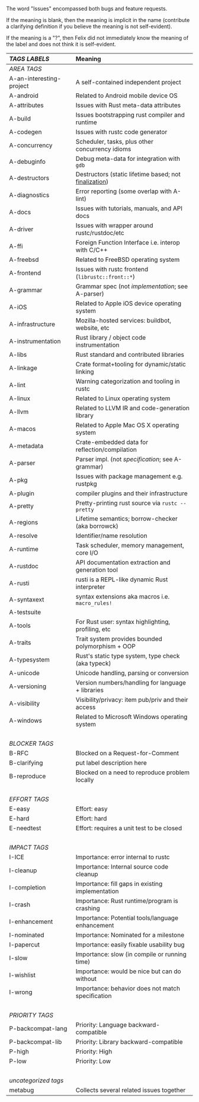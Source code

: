 The word "Issues" encompassed both bugs and feature requests.

If the meaning is blank, then the meaning is implicit in the name
(contribute a clarifying definition if you believe the meaning is not
self-evident).

If the meaning is a "?", then Felix did not immediately know the
meaning of the label and does not think it is self-evident.

| *TAGS LABELS*            |               Meaning                             |
|:-------------------------|:--------------------------------------------------|
| *AREA TAGS*              |                                                   |
| A-an-interesting-project | A self-contained independent project              |
| A-android                | Related to Android mobile device OS               |
| A-attributes             | Issues with Rust meta-data attributes             |
| A-build                  | Issues bootstrapping rust compiler and runtime    |
| A-codegen                | Issues with rustc code generator                  |
| A-concurrency            | Scheduler, tasks, plus other concurrency idioms   |
| A-debuginfo              | Debug meta-data for integration with `gdb`        |
| A-destructors            | Destructors (static lifetime based; not [finalization][1])  |
| A-diagnostics            | Error reporting (some overlap with A-lint)        |
| A-docs                   | Issues with tutorials, manuals, and API docs      |
| A-driver                 | Issues with wrapper around rustc/rustdoc/etc      |
| A-ffi                    | Foreign Function Interface i.e. interop with C/C++|
| A-freebsd                | Related to FreeBSD operating system               |
| A-frontend               | Issues with rustc frontend (`librustc::front::*`) |
| A-grammar                | Grammar spec (not *implementation*; see A-parser) |
| A-iOS                    | Related to Apple iOS device operating system      |
| A-infrastructure         | Mozilla-hosted services: buildbot, website, etc   |
| A-instrumentation        | Rust library / object code instrumentation        |
| A-libs                   | Rust standard and contributed libraries           |
| A-linkage                | Crate format+tooling for dynamic/static linking   |
| A-lint                   | Warning categorization and tooling in rustc       |
| A-linux                  | Related to Linux operating system                 |
| A-llvm                   | Related to LLVM IR and code-generation library    |
| A-macos                  | Related to Apple Mac OS X operating system        |
| A-metadata               | Crate-embedded data for reflection/compilation    |
| A-parser                 | Parser impl. (not *specification*; see A-grammar) |
| A-pkg                    | Issues with package management e.g. rustpkg       |
| A-plugin                 | compiler plugins and their infrastructure         |
| A-pretty                 | Pretty-printing rust source via `rustc --pretty`  |
| A-regions                | Lifetime semantics; borrow-checker (aka borrowck) |
| A-resolve                | Identifier/name resolution                        |
| A-runtime                | Task scheduler, memory management, core I/O       |
| A-rustdoc                | API documentation extraction and generation tool  |
| A-rusti                  | rusti is a REPL-like dynamic Rust interpreter     |
| A-syntaxext              | syntax extensions aka macros i.e. `macro_rules!`  |
| A-testsuite              |                                                   |
| A-tools                  | For Rust user: syntax highlighting, profiling, etc|
| A-traits                 | Trait system provides bounded polymorphism + OOP  |
| A-typesystem             | Rust's static type system, type check (aka typeck)|
| A-unicode                | Unicode handling, parsing or conversion           |
| A-versioning             | Version numbers/handling for language + libraries |
| A-visibility             | Visibility/privacy: item pub/priv and their access|
| A-windows                | Related to Microsoft Windows operating system     |
| &nbsp;                                                                       |
| *BLOCKER TAGS*           |                                                   |
| B-RFC                    | Blocked on a Request-for-Comment                  |
| B-clarifying             | put label description here                        |
| B-reproduce              | Blocked on a need to reproduce problem locally    |
| &nbsp;                                                                       |
| *EFFORT TAGS*            |                                                   |
| E-easy                   | Effort: easy                                      |
| E-hard                   | Effort: hard                                      |
| E-needtest               | Effort: requires a unit test to be closed         |
| &nbsp;                                                                       |
| *IMPACT TAGS*            |                                                   |
| I-ICE                    | Importance: error internal to rustc               |
| I-cleanup                | Importance: Internal source code cleanup          |
| I-completion             | Importance: fill gaps in existing implementation  |
| I-crash                  | Importance: Rust runtime/program is crashing      |
| I-enhancement            | Importance: Potential tools/language enhancement  |
| I-nominated              | Importance: Nominated for a milestone             |
| I-papercut               | Importance: easily fixable usability bug          |
| I-slow                   | Importance: slow (in compile or running time)     |
| I-wishlist               | Importance: would be nice but can do without      |
| I-wrong                  | Importance: behavior does not match specification |
| &nbsp;                                                                       |
| *PRIORITY TAGS*          |                                                   |
| P-backcompat-lang        | Priority: Language backward-compatible            |
| P-backcompat-lib         | Priority: Library backward-compatible             |
| P-high                   | Priority: High                                    |
| P-low                    | Priority: Low                                     |
| &nbsp;                                                                       |
| *uncategorized tags*     |                                                   |
| metabug                  | Collects several related issues together          |

[1]: http://en.wikipedia.org/wiki/Finalizer
